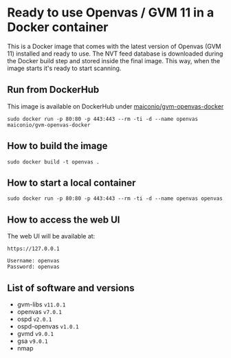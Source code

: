 # Ready to use Openvas / GVM 11 in a Docker container

This is a Docker image that comes with the latest version of Openvas (GVM 11) installed and ready to use.
The NVT feed database is downloaded during the Docker build step and stored inside the final image.
This way, when the image starts it's ready to start scanning.

## Run from DockerHub

This image is available on DockerHub under [maiconio/gvm-openvas-docker](https://hub.docker.com/r/maiconio/gvm-openvas-docker)

```
sudo docker run -p 80:80 -p 443:443 --rm -ti -d --name openvas maiconio/gvm-openvas-docker
```

## How to build the image

```
sudo docker build -t openvas .
```

## How to start a local container

```
sudo docker run -p 80:80 -p 443:443 --rm -ti -d --name openvas openvas
```

## How to access the web UI

The web UI will be available at:

```
https://127.0.0.1

Username: openvas
Password: openvas
```

## List of software and versions 
- gvm-libs `v11.0.1`
- openvas `v7.0.1`
- ospd `v2.0.1`
- ospd-openvas `v1.0.1`
- gvmd `v9.0.1`
- gsa `v9.0.1`
- nmap
